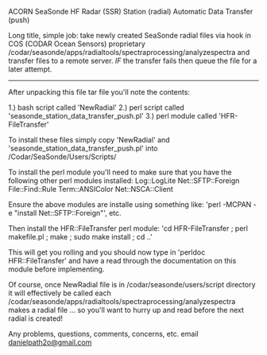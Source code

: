 ACORN SeaSonde HF Radar (SSR) Station (radial) Automatic Data Transfer (push)

Long title, simple job: take newly created SeaSonde radial files via hook in 
COS (CODAR Ocean Sensors) proprietary /codar/seasonde/apps/radialtools/spectraprocessing/analyzespectra
and transfer files to a remote server. *IF* the transfer fails then queue the
file for a later attempt.

------------------------------------------------------------------------------

After unpacking this file tar file you'll note the contents:

1.) bash script called 'NewRadial'
2.) perl script called 'seasonde_station_data_transfer_push.pl'
3.) perl module called 'HFR-FileTransfer'

To install these files simply copy 'NewRadial' and 'seasonde_station_data_transfer_push.pl'
into /Codar/SeaSonde/Users/Scripts/

To install the perl module you'll need to make sure that you have the following other
perl modules installed:
Log::LogLite
Net::SFTP::Foreign
File::Find::Rule
Term::ANSIColor
Net::NSCA::Client

Ensure the above modules are installe using something like:
'perl -MCPAN -e "install Net::SFTP::Foreign"', etc.

Then install the HFR::FileTransfer perl module:
'cd HFR-FileTransfer ; perl makefile.pl ; make ; sudo make install ; cd ..'

This will get you rolling and you should now type in 'perldoc HFR::FileTransfer' 
and have a read through the documentation on this module before implementing.  

Of course, once NewRadial file is in /codar/seasonde/users/script directory it will 
effectively be called each /codar/seasonde/apps/radialtools/spectraprocessing/analyzespectra
makes a radial file ... so you'll want to hurry up and read before the next radial is created!

Any problems, questions, comments, concerns, etc. email danielpath2o@gmail.com